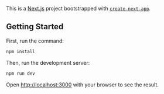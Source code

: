 This is a [Next.js](https://nextjs.org/) project bootstrapped with [`create-next-app`](https://github.com/vercel/next.js/tree/canary/packages/create-next-app).

## Getting Started
First, run the command:
```bash
npm install
```
Then, run the development server:

```bash
npm run dev
```

Open [http://localhost:3000](http://localhost:3000) with your browser to see the result.
